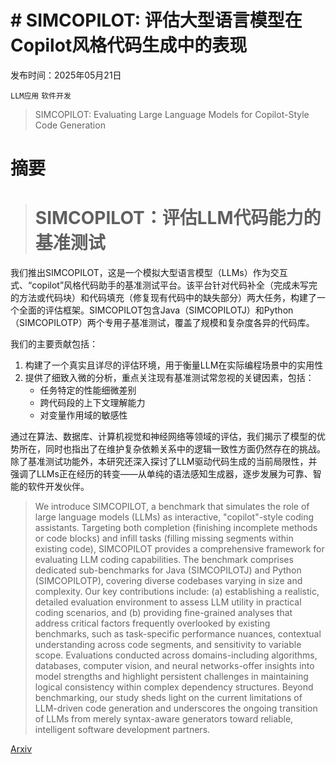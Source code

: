 # # SIMCOPILOT: 评估大型语言模型在Copilot风格代码生成中的表现

发布时间：2025年05月21日

`LLM应用` `软件开发`

> SIMCOPILOT: Evaluating Large Language Models for Copilot-Style Code Generation

# 摘要

> # SIMCOPILOT：评估LLM代码能力的基准测试
我们推出SIMCOPILOT，这是一个模拟大型语言模型（LLMs）作为交互式、“copilot”风格代码助手的基准测试平台。该平台针对代码补全（完成未写完的方法或代码块）和代码填充（修复现有代码中的缺失部分）两大任务，构建了一个全面的评估框架。SIMCOPILOT包含Java（SIMCOPILOTJ）和Python（SIMCOPILOTP）两个专用子基准测试，覆盖了规模和复杂度各异的代码库。

我们的主要贡献包括：
1. 构建了一个真实且详尽的评估环境，用于衡量LLM在实际编程场景中的实用性
2. 提供了细致入微的分析，重点关注现有基准测试常忽视的关键因素，包括：
   - 任务特定的性能细微差别
   - 跨代码段的上下文理解能力
   - 对变量作用域的敏感性

通过在算法、数据库、计算机视觉和神经网络等领域的评估，我们揭示了模型的优势所在，同时也指出了在维护复杂依赖关系中的逻辑一致性方面仍然存在的挑战。除了基准测试功能外，本研究还深入探讨了LLM驱动代码生成的当前局限性，并强调了LLMs正在经历的转变——从单纯的语法感知生成器，逐步发展为可靠、智能的软件开发伙伴。

> We introduce SIMCOPILOT, a benchmark that simulates the role of large language models (LLMs) as interactive, "copilot"-style coding assistants. Targeting both completion (finishing incomplete methods or code blocks) and infill tasks (filling missing segments within existing code), SIMCOPILOT provides a comprehensive framework for evaluating LLM coding capabilities. The benchmark comprises dedicated sub-benchmarks for Java (SIMCOPILOTJ) and Python (SIMCOPILOTP), covering diverse codebases varying in size and complexity. Our key contributions include: (a) establishing a realistic, detailed evaluation environment to assess LLM utility in practical coding scenarios, and (b) providing fine-grained analyses that address critical factors frequently overlooked by existing benchmarks, such as task-specific performance nuances, contextual understanding across code segments, and sensitivity to variable scope. Evaluations conducted across domains-including algorithms, databases, computer vision, and neural networks-offer insights into model strengths and highlight persistent challenges in maintaining logical consistency within complex dependency structures. Beyond benchmarking, our study sheds light on the current limitations of LLM-driven code generation and underscores the ongoing transition of LLMs from merely syntax-aware generators toward reliable, intelligent software development partners.

[Arxiv](https://arxiv.org/abs/2505.21514)
